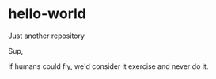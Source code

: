 # hello-world
Just another repository

Sup,

If humans could fly, we'd consider it exercise and never do it.
